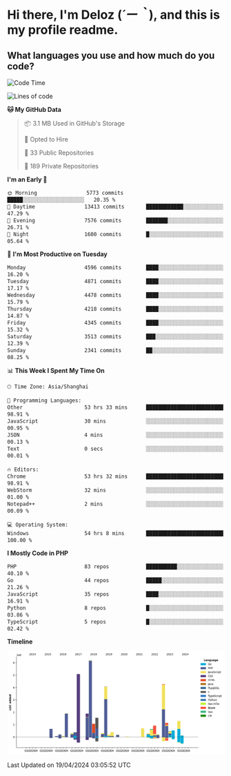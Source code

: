 # **Hi there, I'm Deloz (*´ー｀*), and this is my profile readme.**

## **What languages you use and how much do you code?**

<!--START_SECTION:waka-->
![Code Time](http://img.shields.io/badge/Code%20Time-3%2C793%20hrs%2019%20mins-blue)

![Lines of code](https://img.shields.io/badge/From%20Hello%20World%20I%27ve%20Written-34.9%20million%20lines%20of%20code-blue)

**🐱 My GitHub Data** 

> 📦 3.1 MB Used in GitHub's Storage 
 > 
> 💼 Opted to Hire
 > 
> 📜 33 Public Repositories 
 > 
> 🔑 189 Private Repositories 
 > 
**I'm an Early 🐤** 

```text
🌞 Morning                5773 commits        █████░░░░░░░░░░░░░░░░░░░░   20.35 % 
🌆 Daytime                13413 commits       ████████████░░░░░░░░░░░░░   47.29 % 
🌃 Evening                7576 commits        ███████░░░░░░░░░░░░░░░░░░   26.71 % 
🌙 Night                  1600 commits        █░░░░░░░░░░░░░░░░░░░░░░░░   05.64 % 
```
📅 **I'm Most Productive on Tuesday** 

```text
Monday                   4596 commits        ████░░░░░░░░░░░░░░░░░░░░░   16.20 % 
Tuesday                  4871 commits        ████░░░░░░░░░░░░░░░░░░░░░   17.17 % 
Wednesday                4478 commits        ████░░░░░░░░░░░░░░░░░░░░░   15.79 % 
Thursday                 4218 commits        ████░░░░░░░░░░░░░░░░░░░░░   14.87 % 
Friday                   4345 commits        ████░░░░░░░░░░░░░░░░░░░░░   15.32 % 
Saturday                 3513 commits        ███░░░░░░░░░░░░░░░░░░░░░░   12.39 % 
Sunday                   2341 commits        ██░░░░░░░░░░░░░░░░░░░░░░░   08.25 % 
```


📊 **This Week I Spent My Time On** 

```text
🕑︎ Time Zone: Asia/Shanghai

💬 Programming Languages: 
Other                    53 hrs 33 mins      █████████████████████████   98.91 % 
JavaScript               30 mins             ░░░░░░░░░░░░░░░░░░░░░░░░░   00.95 % 
JSON                     4 mins              ░░░░░░░░░░░░░░░░░░░░░░░░░   00.13 % 
Text                     0 secs              ░░░░░░░░░░░░░░░░░░░░░░░░░   00.01 % 

🔥 Editors: 
Chrome                   53 hrs 32 mins      █████████████████████████   98.91 % 
WebStorm                 32 mins             ░░░░░░░░░░░░░░░░░░░░░░░░░   01.00 % 
Notepad++                2 mins              ░░░░░░░░░░░░░░░░░░░░░░░░░   00.09 % 

💻 Operating System: 
Windows                  54 hrs 8 mins       █████████████████████████   100.00 % 
```

**I Mostly Code in PHP** 

```text
PHP                      83 repos            ██████████░░░░░░░░░░░░░░░   40.10 % 
Go                       44 repos            █████░░░░░░░░░░░░░░░░░░░░   21.26 % 
JavaScript               35 repos            ████░░░░░░░░░░░░░░░░░░░░░   16.91 % 
Python                   8 repos             █░░░░░░░░░░░░░░░░░░░░░░░░   03.86 % 
TypeScript               5 repos             █░░░░░░░░░░░░░░░░░░░░░░░░   02.42 % 
```



**Timeline**

![Lines of Code chart](https://raw.githubusercontent.com/deloz/deloz/main/assets/bar_graph.png)


 Last Updated on 19/04/2024 03:05:52 UTC
<!--END_SECTION:waka-->

